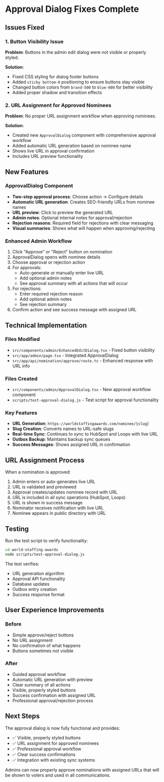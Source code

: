 # Approval Dialog Fixes Complete

## Issues Fixed

### 1. Button Visibility Issue
**Problem**: Buttons in the admin edit dialog were not visible or properly styled.

**Solution**:
- Fixed CSS styling for dialog footer buttons
- Added `sticky bottom-0` positioning to ensure buttons stay visible
- Changed button colors from `brand-500` to `blue-600` for better visibility
- Added proper shadow and transition effects

### 2. URL Assignment for Approved Nominees
**Problem**: No proper URL assignment workflow when approving nominees.

**Solution**:
- Created new `ApprovalDialog` component with comprehensive approval workflow
- Added automatic URL generation based on nominee name
- Shows live URL in approval confirmation
- Includes URL preview functionality

## New Features

### ApprovalDialog Component
- **Two-step approval process**: Choose action → Configure details
- **Automatic URL generation**: Creates SEO-friendly URLs from nominee names
- **URL preview**: Click to preview the generated URL
- **Admin notes**: Optional internal notes for approval/rejection
- **Rejection reasons**: Required field for rejections with clear messaging
- **Visual summaries**: Shows what will happen when approving/rejecting

### Enhanced Admin Workflow
1. Click "Approve" or "Reject" button on nomination
2. ApprovalDialog opens with nominee details
3. Choose approval or rejection action
4. For approvals:
   - Auto-generate or manually enter live URL
   - Add optional admin notes
   - See approval summary with all actions that will occur
5. For rejections:
   - Enter required rejection reason
   - Add optional admin notes
   - See rejection summary
6. Confirm action and see success message with assigned URL

## Technical Implementation

### Files Modified
- `src/components/admin/EnhancedEditDialog.tsx` - Fixed button visibility
- `src/app/admin/page.tsx` - Integrated ApprovalDialog
- `src/app/api/nomination/approve/route.ts` - Enhanced response with URL info

### Files Created
- `src/components/admin/ApprovalDialog.tsx` - New approval workflow component
- `scripts/test-approval-dialog.js` - Test script for approval functionality

### Key Features
- **URL Generation**: `https://worldstaffingawards.com/nominee/{slug}`
- **Slug Creation**: Converts names to URL-safe slugs
- **Real-time Sync**: Continues to sync to HubSpot and Loops with live URL
- **Outbox Backup**: Maintains backup sync queues
- **Success Messages**: Shows assigned URL in confirmation

## URL Assignment Process

When a nomination is approved:
1. Admin enters or auto-generates live URL
2. URL is validated and previewed
3. Approval creates/updates nominee record with URL
4. URL is included in all sync operations (HubSpot, Loops)
5. URL is shown in success message
6. Nominator receives notification with live URL
7. Nominee appears in public directory with URL

## Testing

Run the test script to verify functionality:
```bash
cd world-staffing-awards
node scripts/test-approval-dialog.js
```

The test verifies:
- URL generation algorithm
- Approval API functionality
- Database updates
- Outbox entry creation
- Success response format

## User Experience Improvements

### Before
- Simple approve/reject buttons
- No URL assignment
- No confirmation of what happens
- Buttons sometimes not visible

### After
- Guided approval workflow
- Automatic URL generation with preview
- Clear summary of all actions
- Visible, properly styled buttons
- Success confirmation with assigned URL
- Professional approval/rejection process

## Next Steps

The approval dialog is now fully functional and provides:
- ✅ Visible, properly styled buttons
- ✅ URL assignment for approved nominees
- ✅ Professional approval workflow
- ✅ Clear success confirmations
- ✅ Integration with existing sync systems

Admins can now properly approve nominations with assigned URLs that will be shown to voters and used in all communications.